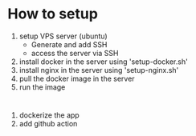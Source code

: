 # How to setup

1. setup VPS server (ubuntu)
    - Generate and add SSH
    - access the server via SSH
2. install docker in the server using 'setup-docker.sh'
3. install nginx in the server using 'setup-nginx.sh'
4. pull the docker image in the server
5. run the image


# 
1. dockerize the app
2. add github action
    